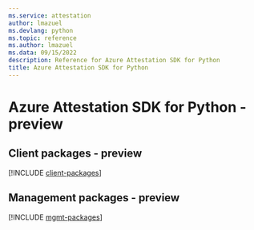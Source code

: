 ```yaml
---
ms.service: attestation
author: lmazuel
ms.devlang: python
ms.topic: reference
ms.author: lmazuel
ms.data: 09/15/2022
description: Reference for Azure Attestation SDK for Python
title: Azure Attestation SDK for Python
---
```

# Azure Attestation SDK for Python - preview

## Client packages - preview
[!INCLUDE [client-packages](attestation-client-index.md)]
## Management packages - preview
[!INCLUDE [mgmt-packages](attestation-mgmt-index.md)]
